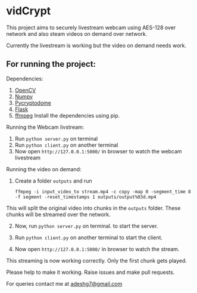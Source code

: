 # vidCrypt
This project aims to securely livestream webcam using AES-128 over network and also steam videos on demand over network.

Currently the livestream is working but the video on demand needs work.

## For running the project:
Dependencies:
1. [OpenCV](https://www.pyimagesearch.com/2018/09/19/pip-install-opencv/)
2. [Numpy](http://www.numpy.org/)
3. [Pycryptodome](https://pycryptodome.readthedocs.io/)
4. [Flask](http://flask.pocoo.org/)
5. [ffmpeg](https://www.ffmpeg.org/)
Install the dependencies using pip.

Running the Webcam livstream:
1. Run ```python server.py``` on terminal
2. Run ```python client.py``` on another terminal
3. Now open ```http://127.0.0.1:5000/``` in browser to watch the webcam livestream

Running the video on demand:
1. Create a folder ```outputs``` and run 

   ```ffmpeg -i input_video_to stream.mp4 -c copy -map 0 -segment_time 8 -f segment -reset_timestamps 1 outputs/output%03d.mp4```

This will split the original video into chunks in the ```outputs``` folder. These chunks will be streamed over the network.

2. Now, run ```python server.py``` on terminal. to start the server.

3. Run ```python client.py``` on another terminal to start the client.

4. Now open ```http://127.0.0.1:5000/``` in browser to watch the stream.

This streaming is now working correctly. Only the first chunk gets played. 

Please help to make it working. Raise issues and make pull requests.

For queries contact me at adeshg7@gmail.com
 
